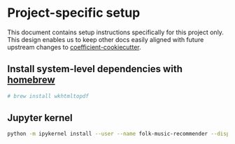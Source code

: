 # Project-specific setup

This document contains setup instructions specifically for this project only. This design enables
us to keep other docs easily aligned with future upstream changes to
[coefficient-cookiecutter](https://github.com/CoefficientSystems/coefficient-cookiecutter/).


## Install system-level dependencies with [homebrew](https://brew.sh/)

```sh
# brew install wkhtmltopdf
```


## Jupyter kernel

```sh
python -m ipykernel install --user --name folk-music-recommender --display-name "Python (folk-music-recommender)"
```
